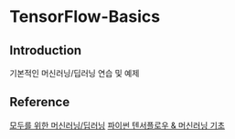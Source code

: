 # TensorFlow-Basics



## Introduction
기본적인 머신러닝/딥러닝 연습 및 예제


## Reference
[모두를 위한 머신러닝/딥러닝](http://hunkim.github.io/ml/)
[파이썬 텐서플로우 & 머신러닝 기초](https://www.youtube.com/watch?v=qxUD7fOseBQ&list=PLRx0vPvlEmdAbnmLH9yh03cw9UQU_o7PO)
